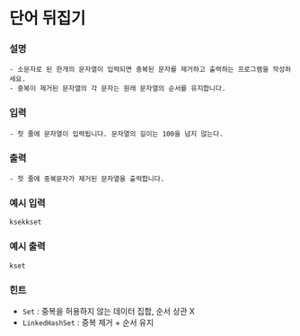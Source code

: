 # 단어 뒤집기

### **설명**
    - 소문자로 된 한개의 문자열이 입력되면 중복된 문자를 제거하고 출력하는 프로그램을 작성하세요.
    - 중복이 제거된 문자열의 각 문자는 원래 문자열의 순서를 유지합니다.
### **입력**
    - 첫 줄에 문자열이 입력됩니다. 문자열의 길이는 100을 넘지 않는다.
### **출력**
    - 첫 줄에 중복문자가 제거된 문자열을 출력합니다.


### 예시 입력
    ksekkset

### 예시 출력
    kset

### 힌트
- `Set` : 중복을 허용하지 않는 데이터 집합, 순서 상관 X
- `LinkedHashSet` : 중복 제거 + 순서 유지

